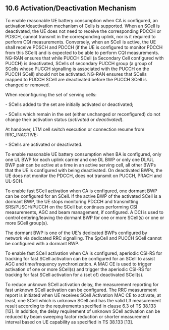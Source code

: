## 10.6 Activation/Deactivation Mechanism

To enable reasonable UE battery consumption when CA is configured, an
activation/deactivation mechanism of Cells is supported. When an SCell
is deactivated, the UE does not need to receive the corresponding PDCCH
or PDSCH, cannot transmit in the corresponding uplink, nor is it
required to perform CQI measurements. Conversely, when an SCell is
active, the UE shall receive PDSCH and PDCCH (if the UE is configured to
monitor PDCCH from this SCell) and is expected to be able to perform CQI
measurements. NG-RAN ensures that while PUCCH SCell (a Secondary Cell
configured with PUCCH) is deactivated, SCells of secondary PUCCH group
(a group of SCells whose PUCCH signalling is associated with the PUCCH
on the PUCCH SCell) should not be activated. NG-RAN ensures that SCells
mapped to PUCCH SCell are deactivated before the PUCCH SCell is changed
or removed.

When reconfiguring the set of serving cells:

\- SCells added to the set are initially activated or deactivated;

\- SCells which remain in the set (either unchanged or reconfigured) do
not change their activation status (*activated* or *deactivated*).

At handover, LTM cell switch execution or connection resume from
RRC_INACTIVE:

\- SCells are activated or deactivated.

To enable reasonable UE battery consumption when BA is configured, only
one UL BWP for each uplink carrier and one DL BWP or only one DL/UL BWP
pair can be active at a time in an active serving cell, all other BWPs
that the UE is configured with being deactivated. On deactivated BWPs,
the UE does not monitor the PDCCH, does not transmit on PUCCH, PRACH and
UL-SCH.

To enable fast SCell activation when CA is configured, one dormant BWP
can be configured for an SCell. If the active BWP of the activated SCell
is a dormant BWP, the UE stops monitoring PDCCH and transmitting
SRS/PUSCH/PUCCH on the SCell but continues performing CSI measurements,
AGC and beam management, if configured. A DCI is used to control
entering/leaving the dormant BWP for one or more SCell(s) or one or more
SCell group(s).

The dormant BWP is one of the UE\'s dedicated BWPs configured by network
via dedicated RRC signalling. The SpCell and PUCCH SCell cannot be
configured with a dormant BWP.

To enable fast SCell activation when CA is configured, aperiodic CSI-RS
for tracking for fast SCell activation can be configured for an SCell to
assist AGC and time/frequency synchronization. A MAC CE is used to
trigger activation of one or more SCell(s) and trigger the aperiodic
CSI-RS for tracking for fast SCell activation for a (set of) deactivated
SCell(s).

To reduce unknown SCell activation delay, the measurement reporting for
fast unknown SCell activation can be configured. The RRC measurement
report is initiated when UE receives SCell Activation MAC CE to
activate, at least, one SCell which is unknown SCell and has the valid
L3 measurement result according to the requirements specified in clause
6.3 of TS 38.133 \[13\]. In addition, the delay requirement of unknown
SCell activation can be reduced by beam sweeping factor reduction or
shorter measurement interval based on UE capability as specified in TS
38.133 \[13\].